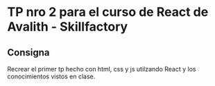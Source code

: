 # TP nro 2 para el curso de React de Avalith - Skillfactory

## Consigna
Recrear el primer tp hecho con html, css y js utilzando React y los conocimientos vistos en clase.